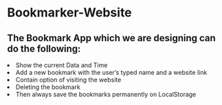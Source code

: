 # Bookmarker-Website
<h2> The Bookmark App which we are designing can do the following:</h2>
<li>Show the current Data and Time</li>
<li>Add a new bookmark with the user’s typed name and a website link</li>
<li>Contain option of visiting the website</li>
<li>Deleting the bookmark</li>
<li>Then always save the bookmarks permanently on LocalStorage</li>
